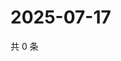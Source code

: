 # 2025-07-17

共 0 条

<!-- BEGIN ZHIHUQUESTIONS -->
<!-- 最后更新时间 Thu Jul 17 2025 13:17:58 GMT+0800 (China Standard Time) -->

<!-- END ZHIHUQUESTIONS -->
